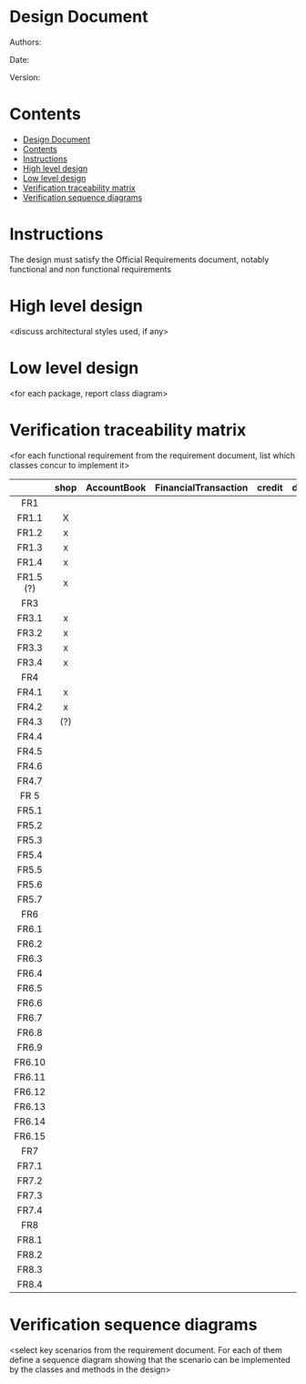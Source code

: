 # Design Document 


Authors: 

Date:

Version:


# Contents

- [Design Document](#design-document)
- [Contents](#contents)
- [Instructions](#instructions)
- [High level design](#high-level-design)
- [Low level design](#low-level-design)
- [Verification traceability matrix](#verification-traceability-matrix)
- [Verification sequence diagrams](#verification-sequence-diagrams)

# Instructions

The design must satisfy the Official Requirements document, notably functional and non functional requirements

# High level design 

<discuss architectural styles used, if any>
<report package diagram>






# Low level design

<for each package, report class diagram>









# Verification traceability matrix

\<for each functional requirement from the requirement document, list which classes concur to implement it>

|           | shop  | AccountBook | FinancialTransaction | credit | debit | User  | Cashier | ShopManager | Administrator | Order | ProductType | Product | Position | ReturnTransaction | Quantity | Ticket | CreditCardCircuit | SaleTransaction | LoyaltyCard | Customer |
| :-------: | :---: | :---------: | :------------------: | :----: | :---: | :---: | :-----: | :---------: | :-----------: | :---: | :---------: | :-----: | :------: | :---------------: | :------: | :----: | :---------------: | :-------------: | :---------: | :------: |
|    FR1    |       |             |                      |        |       |       |         |             |               |       |             |         |          |                   |          |        |                   |                 |             |          |
|   FR1.1   |   X   |             |                      |        |       |   X   |         |             |               |       |             |         |          |                   |          |        |                   |                 |             |          |
|   FR1.2   |   x   |             |                      |        |       |       |         |             |               |       |             |         |          |                   |          |        |                   |                 |             |          |
|   FR1.3   |   x   |             |                      |        |       |       |         |             |               |       |             |         |          |                   |          |        |                   |                 |             |          |
|   FR1.4   |   x   |             |                      |        |       |       |         |             |               |       |             |         |          |                   |          |        |                   |                 |             |          |
| FR1.5 (?) |   x   |             |                      |        |       |   x   |         |             |               |       |             |         |          |                   |          |        |                   |                 |             |          |
|    FR3    |       |             |                      |        |       |       |         |             |               |       |             |         |          |                   |          |        |                   |                 |             |          |
|   FR3.1   |   x   |             |                      |        |       |       |         |             |               |       |      x      |         |          |                   |          |        |                   |                 |             |          |
|   FR3.2   |   x   |             |                      |        |       |       |         |             |               |       |             |         |          |                   |          |        |                   |                 |             |          |
|   FR3.3   |   x   |             |                      |        |       |       |         |             |               |       |      x      |         |          |                   |          |        |                   |                 |             |          |
|   FR3.4   |   x   |             |                      |        |       |       |         |             |               |       |      x      |         |          |                   |          |        |                   |                 |             |          |
|    FR4    |       |             |                      |        |       |       |         |             |               |       |             |         |          |                   |          |        |                   |                 |             |          |
|   FR4.1   |   x   |             |                      |        |       |       |         |             |               |       |      x      |         |          |                   |          |        |                   |                 |             |          |
|   FR4.2   |   x   |             |                      |        |       |       |         |             |               |       |      x      |         |          |                   |          |        |                   |                 |             |          |
|   FR4.3   |  (?)  |             |                      |        |       |       |         |             |               |       |             |         |          |                   |          |        |                   |                 |             |          |
|   FR4.4   |       |             |                      |        |       |       |         |             |               |       |             |         |          |                   |          |        |                   |                 |             |          |
|   FR4.5   |       |             |                      |        |       |       |         |             |               |       |             |         |          |                   |          |        |                   |                 |             |          |
|   FR4.6   |       |             |                      |        |       |       |         |             |               |       |             |         |          |                   |          |        |                   |                 |             |          |
|   FR4.7   |       |             |                      |        |       |       |         |             |               |       |             |         |          |                   |          |        |                   |                 |             |          |
|   FR 5    |       |             |                      |        |       |       |         |             |               |       |             |         |          |                   |          |        |                   |                 |             |          |
|   FR5.1   |       |             |                      |        |       |       |         |             |               |       |             |         |          |                   |          |        |                   |                 |             |          |
|   FR5.2   |       |             |                      |        |       |       |         |             |               |       |             |         |          |                   |          |        |                   |                 |             |          |
|   FR5.3   |       |             |                      |        |       |       |         |             |               |       |             |         |          |                   |          |        |                   |                 |             |          |
|   FR5.4   |       |             |                      |        |       |       |         |             |               |       |             |         |          |                   |          |        |                   |                 |             |          |
|   FR5.5   |       |             |                      |        |       |       |         |             |               |       |             |         |          |                   |          |        |                   |                 |             |          |
|   FR5.6   |       |             |                      |        |       |       |         |             |               |       |             |         |          |                   |          |        |                   |                 |             |          |
|   FR5.7   |       |             |                      |        |       |       |         |             |               |       |             |         |          |                   |          |        |                   |                 |             |          |
|    FR6    |       |             |                      |        |       |       |         |             |               |       |             |         |          |                   |          |        |                   |                 |             |          |
|   FR6.1   |       |             |                      |        |       |       |         |             |               |       |             |         |          |                   |          |        |                   |                 |             |          |
|   FR6.2   |       |             |                      |        |       |       |         |             |               |       |             |         |          |                   |          |        |                   |                 |             |          |
|   FR6.3   |       |             |                      |        |       |       |         |             |               |       |             |         |          |                   |          |        |                   |                 |             |          |
|   FR6.4   |       |             |                      |        |       |       |         |             |               |       |             |         |          |                   |          |        |                   |                 |             |          |
|   FR6.5   |       |             |                      |        |       |       |         |             |               |       |             |         |          |                   |          |        |                   |                 |             |          |
|   FR6.6   |       |             |                      |        |       |       |         |             |               |       |             |         |          |                   |          |        |                   |                 |             |          |
|   FR6.7   |       |             |                      |        |       |       |         |             |               |       |             |         |          |                   |          |        |                   |                 |             |          |
|   FR6.8   |       |             |                      |        |       |       |         |             |               |       |             |         |          |                   |          |        |                   |                 |             |          |
|   FR6.9   |       |             |                      |        |       |       |         |             |               |       |             |         |          |                   |          |        |                   |                 |             |          |
|  FR6.10   |       |             |                      |        |       |       |         |             |               |       |             |         |          |                   |          |        |                   |                 |             |          |
|  FR6.11   |       |             |                      |        |       |       |         |             |               |       |             |         |          |                   |          |        |                   |                 |             |          |
|  FR6.12   |       |             |                      |        |       |       |         |             |               |       |             |         |          |                   |          |        |                   |                 |             |          |
|  FR6.13   |       |             |                      |        |       |       |         |             |               |       |             |         |          |                   |          |        |                   |                 |             |          |
|  FR6.14   |       |             |                      |        |       |       |         |             |               |       |             |         |          |                   |          |        |                   |                 |             |          |
|  FR6.15   |       |             |                      |        |       |       |         |             |               |       |             |         |          |                   |          |        |                   |                 |             |          |
|    FR7    |       |             |                      |        |       |       |         |             |               |       |             |         |          |                   |          |        |                   |                 |             |          |
|   FR7.1   |       |             |                      |        |       |       |         |             |               |       |             |         |          |                   |          |        |                   |                 |             |          |
|   FR7.2   |       |             |                      |        |       |       |         |             |               |       |             |         |          |                   |          |        |                   |                 |             |          |
|   FR7.3   |       |             |                      |        |       |       |         |             |               |       |             |         |          |                   |          |        |                   |                 |             |          |
|   FR7.4   |       |             |                      |        |       |       |         |             |               |       |             |         |          |                   |          |        |                   |                 |             |          |
|    FR8    |       |             |                      |        |       |       |         |             |               |       |             |         |          |                   |          |        |                   |                 |             |          |
|   FR8.1   |       |             |                      |        |       |       |         |             |               |       |             |         |          |                   |          |        |                   |                 |             |          |
|   FR8.2   |       |             |                      |        |       |       |         |             |               |       |             |         |          |                   |          |        |                   |                 |             |          |
|   FR8.3   |       |             |                      |        |       |       |         |             |               |       |             |         |          |                   |          |        |                   |                 |             |          |
|   FR8.4   |       |             |                      |        |       |       |         |             |               |       |             |         |          |                   |          |        |                   |                 |             |          |









# Verification sequence diagrams 
\<select key scenarios from the requirement document. For each of them define a sequence diagram showing that the scenario can be implemented by the classes and methods in the design>

